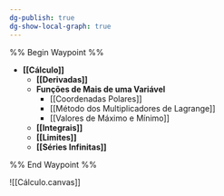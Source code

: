 ```yaml
---
dg-publish: true
dg-show-local-graph: true
---
```


%% Begin Waypoint %%

- **[[Cálculo]]**
	- **[[Derivadas]]**
	- **Funções de Mais de uma Variável**
		- [[Coordenadas Polares]]
		- [[Método dos Multiplicadores de Lagrange]]
		- [[Valores de Máximo e Mínimo]]
	- **[[Integrais]]**
	- **[[Limites]]**
	- **[[Séries Infinitas]]**

%% End Waypoint %%

![[Cálculo.canvas]]
